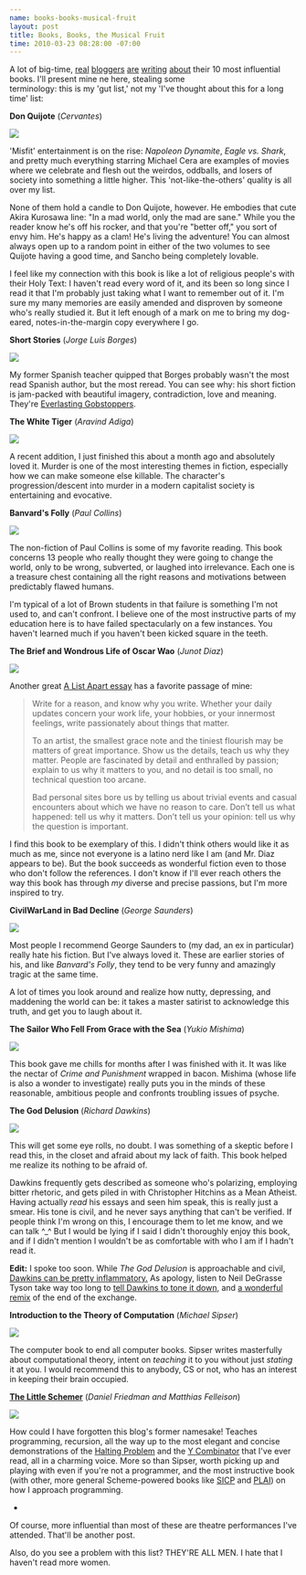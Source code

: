```yaml
--- 
name: books-books-musical-fruit
layout: post
title: Books, Books, the Musical Fruit
time: 2010-03-23 08:28:00 -07:00
---
```

A lot of big-time, [real][1] [bloggers][2] [are][3] [writing][4] [about][5]
their 10 most influential books.  I'll present mine ne here, stealing some   
terminology: this is my 'gut list,' not my 'I've thought about this for a long
time' list:

**Don Quijote** (_Cervantes_)

[![][6]][7]

'Misfit' entertainment is on the rise: _Napoleon Dynamite_, _Eagle vs. Shark_,
and pretty much everything starring Michael Cera are examples of movies where
we celebrate and flesh out the weirdos, oddballs, and losers of society into
something a little higher. This 'not-like-the-others' quality is all over my
list.

None of them hold a candle to Don Quijote, however. He embodies that cute
Akira Kurosawa line: "In a mad world, only the mad are sane." While you the
reader know he's off his rocker, and that you're "better off," you sort of
envy him. He's happy as a clam! He's living the adventure! You can almost
always open up to a random point in either of the two volumes to see Quijote
having a good time, and Sancho being completely lovable.

I feel like my connection with this book is like a lot of religious people's
with their Holy Text: I haven't read every word of it, and its been so long
since I read it that I'm probably just taking what I want to remember out of
it. I'm sure my many memories are easily amended and disproven by someone
who's really studied it. But it left enough of a mark on me to bring my dog-
eared, notes-in-the-margin copy everywhere I go.

**Short Stories** (_Jorge Luis Borges_)

[![][8]][9]

My former Spanish teacher quipped that Borges probably wasn't the most read
Spanish author, but the most reread. You can see why: his short fiction is
jam-packed with beautiful imagery, contradiction, love and meaning. They're
[Everlasting Gobstoppers][10].

**The White Tiger** (_Aravind Adiga_)

[![][11]][12]

A recent addition, I just finished this about a month ago and absolutely loved
it. Murder is one of the most interesting themes in fiction, especially how we
can make someone else killable. The character's progression/descent into
murder in a modern capitalist society is entertaining and evocative.

**Banvard's Folly** (_Paul Collins_)

[![][13]][14]

The non-fiction of Paul Collins is some of my favorite reading. This book
concerns 13 people who really thought they were going to change the world,
only to be wrong, subverted, or laughed into irrelevance. Each one is a
treasure chest containing all the right reasons and motivations between
predictably flawed humans.


I'm typical of a lot of Brown students in that failure is something I'm not
used to, and can't confront. I believe one of the most instructive parts of my
education here is to have failed spectacularly on a few instances. You haven't
learned much if you haven't been kicked square in the teeth.

**The Brief and Wondrous Life of Oscar Wao** (_Junot Diaz_)

[![][15]][16]

Another great [A List Apart essay][17] has a favorite passage of mine:

> Write for a reason, and know why you write. Whether your daily updates concern
> your work life, your hobbies, or your innermost feelings, write passionately
> about things that matter.
>
> To an artist, the smallest grace note and the tiniest flourish may be matters
> of great importance. Show us the details, teach us why they matter. People are
> fascinated by detail and enthralled by passion; explain to us why it matters
> to you, and no detail is too small, no technical question too arcane.
>
> Bad personal sites bore us by telling us about trivial events and casual
> encounters about which we have no reason to care. Don’t tell us what happened:
> tell us why it matters. Don’t tell us your opinion: tell us why the question
> is important.

I find this book to be exemplary of this. I didn't think others would like it
as much as me, since not everyone is a latino nerd like I am (and Mr. Diaz
appears to be). But the book succeeds as wonderful fiction even to those who
don't follow the references. I don't know if I'll ever reach others the way
this book has through _my_ diverse and precise passions, but I'm more inspired
to try.

**CivilWarLand in Bad Decline** (_George Saunders_)

[![][18]][19]

Most people I recommend George Saunders to (my dad, an ex in particular)
really hate his fiction. But I've always loved it. These are earlier stories
of his, and like _Banvard's Folly_, they tend to be very funny and amazingly
tragic at the same time.


A lot of times you look around and realize how nutty, depressing, and
maddening the world can be: it takes a master satirist to acknowledge this
truth, and get you to laugh about it.

**The Sailor Who Fell From Grace with the Sea** (_Yukio Mishima_)

[![][20]][21]

This book gave me chills for months after I was finished with it. It was like
the nectar of _Crime and Punishment_ wrapped in bacon. Mishima (whose life is
also a wonder to investigate) really puts you in the minds of these
reasonable, ambitious people and confronts troubling issues of psyche.

**The God Delusion** (_Richard Dawkins_)

[![][22]][23]

This will get some eye rolls, no doubt. I was something of a skeptic before I
read this, in the closet and afraid about my lack of faith. This book helped
me realize its nothing to be afraid of.

Dawkins frequently gets described as someone who's polarizing, employing
bitter rhetoric, and gets piled in with Christopher Hitchins as a Mean
Atheist. Having actually _read_ his essays and seen him speak, this is really
just a smear. His tone is civil, and he never says anything that can't be
verified. If people think I'm wrong on this, I encourage them to let me know,
and we can talk ^_^ But I would be lying if I said I didn't thoroughly enjoy
this book, and if I didn't mention I wouldn't be as comfortable with who I am
if I hadn't read it.

**Edit:** I spoke too soon. While _The God Delusion_ is approachable and
civil, [Dawkins can be pretty inflammatory.][24] As apology, listen to Neil
DeGrasse Tyson take way too long to [tell Dawkins to tone it down][25], and [a
wonderful remix][26] of the end of the exchange.

**Introduction to the Theory of Computation** (_Michael Sipser_)

[![][27]][28]

The computer book to end all computer books. Sipser writes masterfully about
computational theory, intent on _teaching_ it to you without just _stating_ it
at you. I would recommend this to anybody, CS or not, who has an interest in
keeping their brain occupied.

**[The Little Schemer][29]** (_Daniel Friedman and Matthias Felleison_)

[![][30]][31]

How could I have forgotten this blog's former namesake! Teaches programming,
recursion, all the way up to the most elegant and concise demonstrations of
the [Halting Problem][32] and the [Y Combinator][33] that I've ever read, all
in a charming voice. More so than Sipser, worth picking up and playing with
even if you're not a programmer, and the most instructive book (with other,
more general Scheme-powered books like [SICP][34] and [PLAI][35]) on how I
approach programming.

-

Of course, more influential than most of these are theatre performances I've
attended. That'll be another post.

Also, do you see a problem with this list? THEY'RE ALL MEN. I hate that I
haven't read more women.

   [1]: http://trueslant.com/conorfriedersdorf/2010/03/20/writing-that-influenced-me/
   [2]: http://www.theatlantic.com/culture/archive/2010/03/all-the-other-blogs-are-doing-it/37805/
   [3]: http://yglesias.thinkprogress.org/archives/2010/03/influential-books.php
   [4]: http://www.marginalrevolution.com/marginalrevolution/2010/03/books-which-have-influenced-me-most.html
   [5]: http://trueslant.com/matthewsteinglass/2010/03/19/4-of-the-10-books-that-influenced-me-most/
   [6]: http://2.bp.blogspot.com/_3ys1dwfzc2w/S6le9tX4ISI/AAAAAAAAADQ/ke5jBjb6aRE/s200/quijote.png
   [7]: http://2.bp.blogspot.com/_3ys1dwfzc2w/S6le9tX4ISI/AAAAAAAAADQ/ke5jBjb6aRE/s1600-h/quijote.png
   [8]: http://1.bp.blogspot.com/_3ys1dwfzc2w/S6leA4uqu0I/AAAAAAAAACw/1jGVb3uF_rc/s200/borges.jpg
   [9]: http://1.bp.blogspot.com/_3ys1dwfzc2w/S6leA4uqu0I/AAAAAAAAACw/1jGVb3uF_rc/s1600-h/borges.jpg
   [10]: http://en.wikipedia.org/wiki/Everlasting_Gobstopper
   [11]: http://1.bp.blogspot.com/_3ys1dwfzc2w/S6le-tf_w_I/AAAAAAAAADo/0rkjTmGEuMY/s200/whitetiger.jpg
   [12]: http://1.bp.blogspot.com/_3ys1dwfzc2w/S6le-tf_w_I/AAAAAAAAADo/0rkjTmGEuMY/s1600-h/whitetiger.jpg
   [13]: http://4.bp.blogspot.com/_3ys1dwfzc2w/S6leAg4eiWI/AAAAAAAAACo/p9o_Gh1JsWc/s200/banvards.jpg
   [14]: http://4.bp.blogspot.com/_3ys1dwfzc2w/S6leAg4eiWI/AAAAAAAAACo/p9o_Gh1JsWc/s1600-h/banvards.jpg
   [15]: http://2.bp.blogspot.com/_3ys1dwfzc2w/S6leCYzNjyI/AAAAAAAAADI/yePpuQyjFBM/s200/junot.jpg
   [16]: http://2.bp.blogspot.com/_3ys1dwfzc2w/S6leCYzNjyI/AAAAAAAAADI/yePpuQyjFBM/s1600-h/junot.jpg
   [17]: http://www.alistapart.com/articles/writeliving
   [18]: http://4.bp.blogspot.com/_3ys1dwfzc2w/S6leBW2PEZI/AAAAAAAAAC4/tVkvwY-zVWg/s200/civilwarland.jpg
   [19]: http://4.bp.blogspot.com/_3ys1dwfzc2w/S6leBW2PEZI/AAAAAAAAAC4/tVkvwY-zVWg/s1600-h/civilwarland.jpg
   [20]: http://3.bp.blogspot.com/_3ys1dwfzc2w/S6le93vY8WI/AAAAAAAAADY/-5mEH18Xf_4/s200/sailor.jpg
   [21]: http://3.bp.blogspot.com/_3ys1dwfzc2w/S6le93vY8WI/AAAAAAAAADY/-5mEH18Xf_4/s1600-h/sailor.jpg
   [22]: http://3.bp.blogspot.com/_3ys1dwfzc2w/S6leB84sXZI/AAAAAAAAADA/QFSS_9nU36Q/s200/goddelusion.jpg
   [23]: http://3.bp.blogspot.com/_3ys1dwfzc2w/S6leB84sXZI/AAAAAAAAADA/QFSS_9nU36Q/s1600-h/goddelusion.jpg
   [24]: http://richarddawkins.net/articles/5341
   [25]: http://www.youtube.com/watch?v=-_2xGIwQfik
   [26]: http://www.rathergood.com/science
   [27]: http://2.bp.blogspot.com/_3ys1dwfzc2w/S6le-eKRykI/AAAAAAAAADg/T6zN7wL8YrU/s200/sipser.jpg
   [28]: http://2.bp.blogspot.com/_3ys1dwfzc2w/S6le-eKRykI/AAAAAAAAADg/T6zN7wL8YrU/s1600-h/sipser.jpg
   [29]: http://www.ccs.neu.edu/home/matthias/BTLS/
   [30]: http://2.bp.blogspot.com/_3ys1dwfzc2w/S9jE8V-qpMI/AAAAAAAAAEQ/Fe6siKDlJhM/s320/schemer.jpg
   [31]: http://2.bp.blogspot.com/_3ys1dwfzc2w/S9jE8V-qpMI/AAAAAAAAAEQ/Fe6siKDlJhM/s1600/schemer.jpg
   [32]: http://en.wikipedia.org/wiki/Halting_problem
   [33]: http://en.wikipedia.org/wiki/Fixed_point_combinator#Y_combinator
   [34]: http://mitpress.mit.edu/sicp/full-text/book/book.html
   [35]: http://www.cs.brown.edu/~sk/Publications/Books/ProgLangs/2007-04-26/
